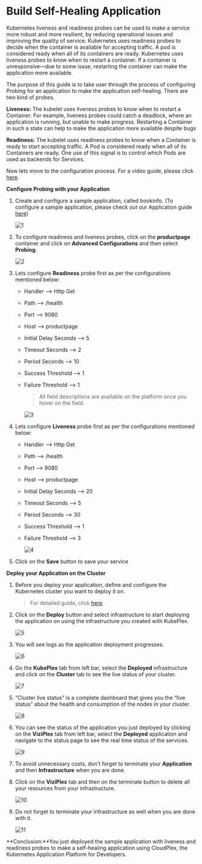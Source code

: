 # Build Self-Healing Application

Kubernetes liveness and readiness probes can be used to make a service more robust and more resilient, by reducing operational issues and improving the quality of service. Kubernetes uses readiness probes to decide when the container is available for accepting traffic. A pod is considered ready when all of its containers are ready. Kubernetes uses liveness probes to know when to restart a container. If a container is unresponsive—due to some issue, restarting the container can make the application more available.

The purpose of this guide is to take user through the process of configuring Probing for an application to make the application self-healing. There are two kind of probes.

**Liveness:** The kubelet uses liveness probes to know when to restart a Container. For example, liveness probes could catch a deadlock, where an application is running, but unable to make progress. Restarting a Container in such a state can help to make the application more available despite bugs

**Readiness:** The kubelet uses readiness probes to know when a Container is ready to start accepting traffic. A Pod is considered ready when all of its Containers are ready. One use of this signal is to control which Pods are used as backends for Services.

Now lets move to the configuration process. For a video guide, please click [here](https://drive.google.com/file/d/1RP-MdLZGN5qCKnvLxsLZ1IPgDjcVojAr/view?usp=sharing).

**Configure Probing with your Application** 

1. Create and configure a sample application, called bookinfo. (To configure a sample application, please check out our Application guide [here](pages/user-guide/getting-started/build-application-with-cloudplex/build-application-with-cloudplex?id=build-application-with-cloudplex))

   ![1](imgs/1.png)

2. To configure readiness and liveness probes, click on the **productpage** container and click on **Advanced Configurations** and then select **Probing**.

   ![2](imgs/2.png)

3. Lets configure **Readiness** probe first as per the configurations mentioned below:

   - Handler --> Http Get

   - Path --> /health

   - Port --> 9080 

   - Host --> productpage

   - Initial Delay Seconds --> 5

   - Timeout Seconds --> 2 

   - Period Seconds --> 10 

   - Success Threshold --> 1 

   - Failure Threshold --> 1 

     > All field descriptions are available on the platform once you hover on the field.

     ![3](imgs/3.png)

4. Lets configure **Liveness** probe first as per the configurations mentioned below: 

   - Handler --> Http Get

   - Path --> /health

   - Port --> 9080 

   - Host --> productpage

   - Initial Delay Seconds --> 20

   - Timeout Seconds --> 5 

   - Period Seconds --> 30

   - Success Threshold --> 1 

   - Failure Threshold --> 3

     ![4](imgs/4.png)

5. Click on the **Save** button to save your service

**Deploy your Application on the Cluster**

1. Before you deploy your application, define and configure the Kubernetes cluster you want to deploy it on.

   > For detailed guide, click [here](/pages/user-guide/getting-started/deploy-infrastructure-using-kubeplex/deploy-infrastructure-using-kubeplex?id=deploy-infrastructure-using-kubeplex).

2. Click on the **Deploy** button and select infrastructure to start deploying the application on using the infrastructure you created with KubePlex.

   ![5](imgs/5.png)

3. You will see logs as the application deployment progresses.

   ![6](imgs/6.png)

4. Go the **KubePlex** tab from left bar, select the **Deployed** infrastructure and click on the **Cluster** tab to see the live status of your cluster.

   ![7](imgs/7.png)

5. “Cluster live status” is a complete dashboard that gives you the “live status” about the health and consumption of the nodes in your cluster.

   ![8](imgs/8.png)

6. You can see the status of the application you just deployed by clicking on the **ViziPlex** tab from left bar, select the **Deployed** application and navigate to the status page to see the real time status of the services.

   ![9](imgs/9.png)

7. To avoid unnecessary costs, don’t forget to terminate your **Application** and then **Infrastructure** when you are done.

8. Click on the **ViziPlex** tab and then on the terminate button to delete all your resources from your infrastructure.

   ![10](imgs/10.png)

9. Do not forget to terminate your infrastructure as well when you are done with it.

   ![11](imgs/11.png)

**Conclusion:**You just deployed the sample application with liveness and readiness probes to make a self-healing application using CloudPlex, the Kubernetes Application Platform for Developers. 